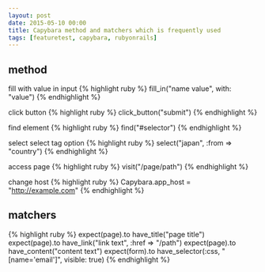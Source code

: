 ```yaml
---
layout: post
date: 2015-05-10 00:00
title: Capybara method and matchers which is frequently used
tags: [featuretest, capybara, rubyonrails]
---
```


## method

fill with value in input
{% highlight ruby %}
fill_in("name value", with: "value")
{% endhighlight %}

click button
{% highlight ruby %}
click_button("submit")
{% endhighlight %}

find element
{% highlight ruby %}
find("#selector")
{% endhighlight %}

select select tag option
{% highlight ruby %}
select("japan", :from => "country")
{% endhighlight %}

access page
{% highlight ruby %}
visit("/page/path")
{% endhighlight %}

change host
{% highlight ruby %}
Capybara.app_host = "http://example.com"
{% endhighlight %}

## matchers

{% highlight ruby %}
expect(page).to have_title("page title")
expect(page).to have_link("link text", :href => "/path")
expect(page).to have_content("content text")
expect(form).to have_selector(:css, "[name='email']", visible: true)
{% endhighlight %}
